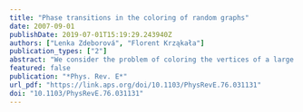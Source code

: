 ```yaml
---
title: "Phase transitions in the coloring of random graphs"
date: 2007-09-01
publishDate: 2019-07-01T15:19:29.243940Z
authors: ["Lenka Zdeborová", "Florent Krząkała"]
publication_types: ["2"]
abstract: "We consider the problem of coloring the vertices of a large sparse random graph with a given number of colors so that no adjacent vertices have the same color. Using the cavity method, we present a detailed and systematic analytical study of the space of proper colorings (solutions). We show that for a fixed number of colors and as the average vertex degree (number of constraints) increases, the set of solutions undergoes several phase transitions similar to those observed in the mean field theory of glasses. First, at the clustering transition, the entropically dominant part of the phase space decomposes into an exponential number of pure states so that beyond this transition a uniform sampling of solutions becomes hard. Afterward, the space of solutions condenses over a finite number of the largest states and consequently the total entropy of solutions becomes smaller than the annealed one. Another transition takes place when in all the entropically dominant states a finite fraction of nodes freezes so that each of these nodes is allowed a single color in all the solutions inside the state. Eventually, above the coloring threshold, no more solutions are available. We compute all the critical connectivities for Erdős-Rényi and regular random graphs and determine their asymptotic values for a large number of colors. Finally, we discuss the algorithmic consequences of our findings. We argue that the onset of computational hardness is not associated with the clustering transition and we suggest instead that the freezing transition might be the relevant phenomenon. We also discuss the performance of a simple local Walk-COL algorithm and of the belief propagation algorithm in the light of our results."
featured: false
publication: "*Phys. Rev. E*"
url_pdf: "https://link.aps.org/doi/10.1103/PhysRevE.76.031131"
doi: "10.1103/PhysRevE.76.031131"
---
```


